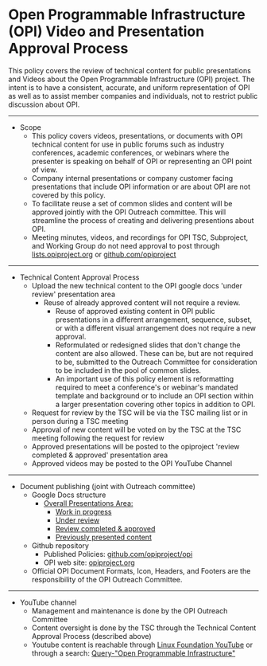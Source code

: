 # Open Programmable Infrastructure (OPI) Video and Presentation Approval Process

This policy covers the review of technical content for public presentations and Videos about the Open Programmable Infrastructure (OPI) project. The intent is to have a consistent, accurate, and uniform representation of OPI as well as to assist member companies and individuals, not to restrict public discussion about OPI.

---

- Scope
  - This policy covers videos, presentations, or documents with OPI technical content for use in public forums such as industry conferences, academic conferences, or webinars where the presenter is speaking on behalf of OPI or representing an OPI point of view.
  - Company internal presentations or company customer facing presentations that include OPI information or are about OPI are not covered by this policy.
  - To facilitate reuse a set of common slides and content will be approved jointly with the OPI Outreach committee. This will streamline the process of creating and delivering presentions about OPI.
  - Meeting minutes, videos, and recordings for OPI TSC, Subproject, and Working Group do not need approval to post through [lists.opiproject.org](https://lists.opiproject.org/) or [github.com/opiproject](https://github.com/opiproject)

---

- Technical Content Approval Process
  - Upload the new technical content to the OPI google docs 'under review' presentation area
    - Reuse of already approved content will not require a review.
      - Reuse of approved existing content in OPI public presentations in a different arrangement, sequence, subset, or with a different visual arrangement does not require a new approval.
      - Reformulated or redesigned slides that don't change the content are also allowed. These can be, but are not required to be, submitted to the Outreach Committee for consideration to be included in the pool of common slides.
      - An important use of this policy element is reformatting required to meet a conference's or webinar's mandated template and background or to include an OPI section within a larger presentation covering other topics in addition to OPI.
  - Request for review by the TSC will be via the TSC mailing list or in person during a TSC meeting
  - Approval of new content will be voted on by the TSC at the TSC meeting following the request for review
  - Approved presentations will be posted to the opiproject 'review completed & approved' presentation area
  - Approved videos may be posted to the OPI YouTube Channel

---

- Document publishing (joint with Outreach committee)
  - Google Docs structure
    - [Overall Presentations Area:](https://drive.google.com/drive/folders/1ts4236O4E6y_KasNMBXYCuI1LbSgZEIm)
      - [Work in progress](https://drive.google.com/drive/folders/1ZWx1yoxV4d-ExjskJOnd-OYWUaC6FVnH?usp=sharing)
      - [Under review](https://drive.google.com/drive/folders/1sXq8BEwBHeZEGwmdY_xp0mVBZ0mIrFC1?usp=sharing)
      - [Review completed & approved](https://drive.google.com/drive/folders/1q7XSX1WcRLP_BLoTBR7t0lc2WRMbbcs0?usp=sharing)
      - [Previously presented content](https://drive.google.com/drive/folders/1XJCZkapWJpCgXsiR8rRNER_hJKHfCG6O)
  - Github repository
    - Published Policies: [github.com/opiproject/opi](https://github.com/opiproject/opi)
    - OPI web site: [opiproject.org](https://opiproject.org/)
  - Official OPI Document Formats, Icon, Headers, and Footers are the responsibility of the OPI Outreach Committee.

---

- YouTube channel
  - Management and maintenance is done by the OPI Outreach Committee
  - Content oversight is done by the TSC through the Technical Content Approval Process (described above)
  - Youtube content is reachable through [Linux Foundation YouTube](https://www.youtube.com/c/LinuxfoundationOrg) or through a search: [Query-"Open Programmable Infrastructure"](https://www.youtube.com/results?search_query=open+programmable+infrastructure)
